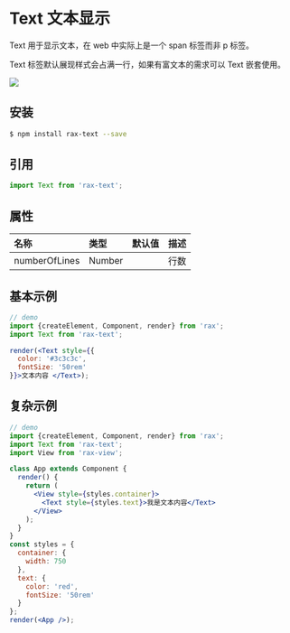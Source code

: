 # Text 文本显示

Text 用于显示文本，在 web 中实际上是一个 span 标签而非 p 标签。 

Text 标签默认展现样式会占满一行，如果有富文本的需求可以 Text 嵌套使用。

![](https://gw.alicdn.com/tfs/TB1CRrMRVXXXXXIapXXXXXXXXXX-259-276.jpg)

## 安装

```bash
$ npm install rax-text --save
```

## 引用

```jsx
import Text from 'rax-text';
```

## 属性

| 名称            | 类型       | 默认值  | 描述       |
| :------------ | :------- | :--- | :------- |
| numberOfLines | Number   |      | 行数       |

## 基本示例

```jsx
// demo
import {createElement, Component, render} from 'rax';
import Text from 'rax-text';

render(<Text style={{
  color: '#3c3c3c',
  fontSize: '50rem'
}}>文本内容 </Text>);
```

## 复杂示例

```jsx
// demo
import {createElement, Component, render} from 'rax';
import Text from 'rax-text';
import View from 'rax-view';

class App extends Component {
  render() {
    return (
      <View style={styles.container}>
        <Text style={styles.text}>我是文本内容</Text>
      </View>
    );
  }
}
const styles = {
  container: {
    width: 750
  },
  text: {
    color: 'red',
    fontSize: '50rem'
  }
};
render(<App />);
```
